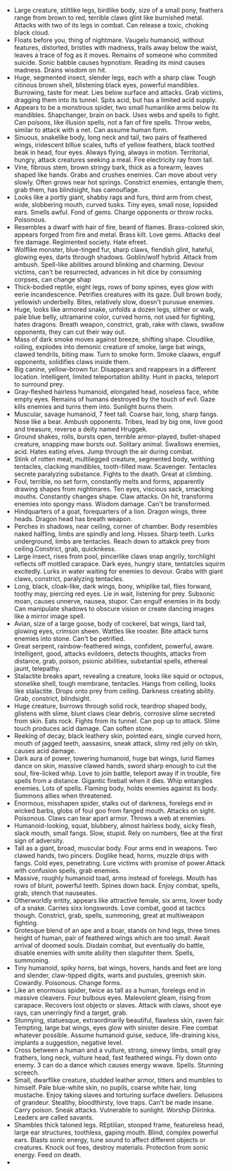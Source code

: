 - Large creature, stiltlike legs, birdlike body, size of a small pony, feathers range from brown to red, terrible claws glint like burnished metal. Attacks with two of its legs in combat. Can release a toxic, choking black cloud.
- Floats before you, thing of nightmare. Vaugelu humanoid, without features, distorted, bristles with madness, trails away below the waist, leaves a trace of fog as it moves. Remains of someone who commited suicide. Sonic babble causes hypnotism. Reading its mind causes madness. Drains wisdom on hit.
- Huge, segmented insect, slender legs, each with a sharp claw. Tough citinous brown shell, blistening black eyes, powerful mandibles. Burrowing, taste for meat. Lies below surface and attacks. Grab victims, dragging them into its tunnel. Spits acid, but has a limited acid supply.
- Appears to be a monstrous spider, two small humanlike arms below its mandibles. Shapchanger, brain on back. Uses webs and spells to fight. Can poisons, like illusion spells, not a fan of fire spells. Throw webs, similar to attack with a net. Can assume human form.
- Sinuous, snakelike body, long neck and tail, two pairs of feathered wings, iridescent blllue scales, tufts of yellow feathers, black toothed beak in head, four eyes. Always flying, always in motion. Territorial, hungry, attack creatures seeking a meal. Fire electricity ray from tail.
- Vine, fibrous stem, brown stringy bark, thick as a forearm, leaves shaped like hands. Grabs and crushes enemies. Can move about very slowly. Often grows near hot springs. Constrict enemies, entangle them, grab them, has blindsight, has camouflage.
- Looks like a portly giant, shabby rags and furs, third arm from chest, wide, slobbering mouth, curved tusks. Tiny eyes, small nose, lopsided ears. Smells awful. Fond of gems. Charge opponents or throw rocks. Poisonous.
- Resembles a dwarf with hair of fire, beard of flames. Brass-colored skin, appears forged from fire and metal. Brass kilt. Love gems. Attacks deal fire damage. Regimented society. Hate efreet.
- Wolflike monster, blue-tinged fur, sharp claws, fiendish glint, hateful, glowing eyes, darts through shadows. Goblin/wolf hybrid. Attack from ambush. Spell-like abilities around blinking and charming. Devour victims, can't be resurrected, advances in hit dice by consuming corpses, can change shap
- Thick-bodied reptile, eight legs, rows of bony spines, eyes glow with eerie incandescence. Petrifies creatures with its gaze. Dull brown body, yellowish underbelly. Bites, relatively slow, doesn't purusue enemies.
- Huge, looks like armored snake, unfolds a dozen legs, slither or walk, pale blue belly, ultramarine color, curved horns, not used for fighting, hates dragons. Breath weapon, constrict, grab, rake with claws, swallow opponents, they can cut their way out.
- Mass of dark smoke moves against breeze, shifting shape. Cloudlike, roiling, explodes into demonic creature of smoke, large bat wings, clawed tendrils, biting maw. Turn to smoke form. Smoke claaws, engulf opponents, solidifies claws inside them.
- Big canine, yellow-brown fur. Disappears and reappears in a different location. Intelligent, limited teleportation ability. Hunt in packs, teleport to surround prey.
- Gray-fleshed hairless humanoid, elongated head, noseless face, white empty eyes. Remains of humans destroyed by the touch of evil. Gaze kills enemies and turns them into. Sunlight burns them.
- Muscular, savage humanoid, 7 feet tall. Coarse hair, long, sharp fangs. Nose like a bear. Ambush opponents. Tribes, lead by big one, love good and treasure, reverse a deity named Hruggek.
- Ground shakes, rolls, bursts open, terrible armor-played, bullet-shaped creature, snapping maw bursts out. Solitary animal. Swallows enemies, acid. Hates eating elves. Jump through the air during combat.
- Stink of rotten meat, multilegged creature, segmented body, writhing tentacles, clacking mandibles, tooth-filled maw. Scavenger. Tentacles secrete paralyzing substance. Fights to the death. Great at climbing.
- Foul, terrible, no set form, constantly melts and forms, apparently drawing shapes from nightmares. Ten  eyes, viscious sack, smacking mouths. Constantly changes shape. Claw attacks. On hit, transforms enemies into spongy mass. Wisdom damage. Can't be transformed.
- Hindquarters of a goat, forequarters of a lion. Dragon wings, three heads. Dragon head has breath weapon.
- Perches in shadows, near ceiling, corner of chamber. Body resembles naked halfling, limbs are spindly and long. Hisses. Sharp teeth. Lurks underground, limbs are tentacles. Reach down to attakck prey from ceiling.Constrict, grab, quicknkess.
- Large insect, rises from pool, pincerlike claws snap angrily, torchlight reflects off mottled carapace. Dark eyes, hungry stare, tentatcles squirm excitedly. Lurks in water waiting for enemies to devour. Grabs with giant claws, constrict, paralyzing tentacles.
- Long, black, cloak-like, dark wings, bony, whiplike tail, flies forward, toothy may, piercing red eyes. Lie in wait, listening for prey. Subsonic moan, causes unnerve, nausea, stupor. Can engulf enemies in its body. Can manipulate shadows to obscure vision or create dancing images like a mirror image spell.
- Avian, size of a large goose, body of cockerel, bat wings, liard tail, glowing eyes, crimson sheen. Wattles like rooster. Bite attack turns enemies into stone. Can't be petrified.
- Great serpent, rainbow-feathered wings, confident, powerful, aware. Intelligent, good, attacks evildoers, detects thoughts, attacks from distance, grab, poison, psionic abilities, substantial spells, ethereal jaunt, telepathy.
- Stalactite breaks apart, revealing a creature, looks like squid or octopus, stonelike shell, tough membrane, tentacles. Hangs from ceiling, looks like stalactite. Drops onto prey from ceiling. Darkness creating ability. Grab, constrict, blindsight.
- Huge creature, burrows through solid rock, teardrop shaped body, glistens with slime, blunt claws clear debris, corrosive slime secreted from skin. Eats rock. Fights from its tunnel. Can pop up to attack. Slime touch produces acid damage. Can soften stone.
- Reeking of decay, black leathery skin, pointed ears, single curved horn, mouth of jagged teeth, aassasins, sneak attack, slimy red jelly on skin, causes acid damage.
- Dark aura of power, towering humanoid, huge bat wings, lurid flames dance on skin, massive clawed hands, sword sharp enough to cut the soul, fire-licked whip. Love to join battle, teleport away if in trouble, fire spells from a distance. Gigantic fireball when it dies. Whip entangles enemies. Lots of spells. Flaming body, holds enemies against its body. Summons allies when threatened.
- Enormous, misshapen spider, stalks out of darkness, forelegs end in wicked barbs, globs of foul goo from fanged mouth. Attacks on sight. Poisonous. Claws can tear apart armor. Throws a web at enemies.
- Humanoid-looking, squat, blubbery, almost hairless body, sicky flesh, slack mouth, small fangs.  Slow, stupid. Rely on numbers, flee at the first sign of adversity.
- Tall as a giant, broad, muscular body. Four arms end in weapons. Two clawed hands, two pincers. Doglike head, horns, muzzle drips with fangs. Cold eyes, penetrating. Lure victims with promise of power.Attack with confusion spells, grab enemies.
- Massive, roughly humanoid toad, arms instead of forelegs. Mouth has rows of blunt, powerful teeth. Spines down back. Enjoy combat, spells, grab, stench that nauseates.
- Otherworldly entity, appears like attractive female, six arms, lower body of a snake. Carries sixx longswords. Love combat, good at tactics though. Constrict, grab, spells, summoning, great at multiweapon fighting.
- Grotesque blend of an ape and a boar, stands on hind legs, three times height of human, pair of feathered wings which are too small. Await arrival of doomed souls. Disdain combat, but eventually do battle, disable enemies with smite ability then slaguhter them. Spells, summoning.
- Tiny humanoid, spiky horns, bat wings, hovers, hands and feet are long and slender, claw-tipped digits, warts and pustules, greenish skin. Cowardly. Poisonous. Change forms.
- Like an enormous spider, twice as tall as a human, forelegs end in massive cleavers. Four bulbous eyes. Malevolent gleam, rising from carapace. Recovers lost objects or slaves. Attack with claws, shoot eye rays, can unerringly find a target, grab.
- Stunnying, statuesque, extraordinarily beautiful, flawless skin, raven fair. Tempting, large bat wings, eyes glow with sinister desire. Flee combat whatever possible. Assume humanoid guise, seduce, life-draining kiss, implants a suggestion, negative level.
- Cross between a human and a vulture, strong, sinewy limbs, small gray frathers, long neck, vulture head, fast feathered wings. Fly down onto enemy. 3 can do a dance which causes energy wwave. Spells. Stunning screech.
- Small, dwarflike creature, studded leather armor, titters and mumbles to himself. Pale blue-white skin, no pupils, coarse white hair, long mustache. Enjoy taking slaves and torturing surface dwellers. Delusions of grandeur. Stealthy, bloodthirsty, love traps. Can't be made insane. Carry poison.  Sneak attacks. Vulnerable to sunlight. Worship Diirinka. Leaders are called savants.
- Shambles thick taloned legs. REptilian, stooped frame, featureless head, large ear structures, toothless, gaping mouth. Blind, complex powerful ears. Blasts sonic energy, tune sound to affect different objects or creatures. Knock out foes, destroy materials. Protection from sonic energy. Feed on death.
-